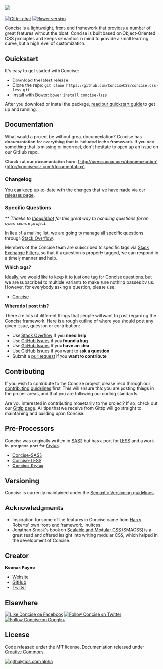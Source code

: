 # [<img src="http://i.imgur.com/VOm0dTR.png">](http://concisecss.com/)

[![Gitter chat](https://badges.gitter.im/concisecss.png)](https://gitter.im/concisecss)
[![Bower version](https://badge.fury.io/bo/concise-less.svg)](http://badge.fury.io/bo/concise-less)

Concise is a lightweight, front-end framework that provides a number of great features without the bloat. Concise is built based on Object-Oriented CSS principles and keeps semantics in mind to provide a small learning curve, but a high level of customization.

## Quickstart

It's easy to get started with Concise:

- [Download the latest release](https://github.com/ConciseCSS/concise.css-less/archive/v1.0.0.zip)
- Clone the repo: `git clone https://github.com/ConciseCSS/concise.css-less.git`
- Install with [Bower](http://bower.io/): `bower install concise-less`

After you download or install the package, [read our quickstart guide](http://concisecss.com/get-started/getting-started.php) to get up and running.

## Documentation

What would a project be without great documentation? Concise has documentation for everything that is included in the framework. If you see something that is missing or incorrect, don't hesitate to open up an issue on our GitHub repo.

Check out our documentation here: [http://concisecss.com/documentation](http://concisecss.com/documentation)

### Changelog

You can keep up-to-date with the changes that we have made via our [releases page](https://github.com/ConciseCSS/concise.css/releases).

### Specific Questions

** *Thanks to [thoughtbot](http://robots.thoughtbot.com/moving-open-source-project-mailing-lists-to-stack-overflow) for this great way to handling questions for an open source project.*

In lieu of a mailing list, we are going to manage all specific questions through [Stack Overflow](http://stackoverflow.com/).

Members of the Concise team are subscribed to specific tags via [Stack Exchange Filters](http://stackexchange.com/filters), so that if a question is properly tagged, we can respond in a timely manner and help.

**Which tags?**

Ideally, we would like to keep it to just one tag for Concise questions, but we are subscribed to multiple variants to make sure nothing passes by us. However, for everybody asking a question, please use:

- [Concise](http://stackoverflow.com/questions/tagged/concise)

**Where do I post this?**

There are lots of different things that people will want to post regarding the Concise framework. Here is a rough outline of where you should post any given issue, question or contribution:

- Use [Stack Overflow](http://stackoverflow.com) if you **need help**
- Use [GitHub Issues](http://github.com/ConciseCSS/concise.css-less/issues) if you **found a bug**
- Use [GitHub Issues](http://github.com/ConciseCSS/concise.css-less/issues) if you **have an idea**
- Use [GitHub Issues](http://github.com/ConciseCSS/concise.css-less/issues) if you want to **ask a question**
- Submit a [pull request](https://help.github.com/articles/creating-a-pull-request) if you **want to contribute**

## Contributing

If you wish to contribute to the Concise project, please read through our [contributing guidelines](https://github.com/ConciseCSS/concise.css-less/blob/master/CONTRIBUTING.md) first. This will ensure that you are posting things in the proper areas, and that you are following our coding standards.

Are you interested in contributing monetarily to the project? If so, check out our [Gittip page](https://www.gittip.com/keenanpayne/). All tips that we receive from Gittip will go straight to maintaining and building upon Concise.

## Pre-Processors

Concise was originally written in [SASS](http://sass-lang.com/) but has a port for [LESS](http://lesscss.org/) and a work-in-progress port for [Stylus](http://learnboost.github.io/stylus/).

- [Concise-SASS](https://github.com/ConciseCSS/concise.css)
- [Concise-LESS](https://github.com/ConciseCSS/concise.css-less)
- [Concise-Stylus](https://github.com/ConciseCSS/concise.css-stylus)

## Versioning

Concise is currently maintained under the [Semantic Versioning guidelines](http://semver.org/).

## Acknowledgments

- Inspiration for some of the features in Concise came from [Harry Roberts'](http://csswizardry.com/) own front-end framework, [inuitcss](https://github.com/csswizardry/inuit.css).
- Jonathan Snook's book on [Scalable and Modular CSS](https://smacss.com/) (SMACSS) is a great read and offered insight into writing modular CSS, which helped in the development of Concise.

## Creator

**Keenan Payne**
- [Website](http://keenanpayne.com)
- [GitHub](http://github.com/keenanpayne)
- [Twitter](http://twitter.com/keenan_payne)

## Elsewhere

[![Like Concise on Facebook](http://i.imgur.com/4dy5UUK.png)](https://facebook.com/ConciseCSS)
[![Follow Concise on Twitter](http://i.imgur.com/4AkKsMx.png)](https://twitter.com/ConciseCSS)
[![Follow Concise on Google+](http://i.imgur.com/gdFNEMe.png)](https://plus.google.com/103423710089455112688)

## License

Code released under the [MIT license](https://github.com/ConciseCSS/concise.css/blob/master/LICENSE). Documentation released under [Creative Commons](http://creativecommons.org/licenses/by-sa/4.0/).

[![githalytics.com alpha](https://cruel-carlota.pagodabox.com/bac884796f8543f690104923eea7a40d "githalytics.com")](http://githalytics.com/ConciseCSS/concise.css-less)

